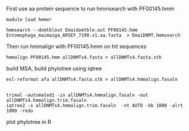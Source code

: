 First use aa protein sequence to run hmmsearch with PF00145.hmm
```
module load hmmer

hmmsearch --domtblout Emaidomtble.out PF00145.hmm  Entomophaga_maimaiga_ARSEF_7190.v1.aa.fasta  > EmaiDNMT.hmmsearch
```
Then run hmmalign with PF00145.hmm on hit sequences
```
hmmalign PF00145.hmm allDNMTs4.fasta > allDNMTs4.fasta.stk
```
build MSA, build phylotree using iqtree
```
esl-reformat afa allDNMTs4.fasta.stk > allDNMTs4.hmmalign.fasaln


trimal -automated1 -in allDNMTs4.hmmalign.fasaln -out allDNMTs4.hmmalign.trim.fasaln
iqtree2 -s allDNMTs4.hmmalign.trim.fasaln  -nt AUTO -bb 1000 -alrt 1000 -redo
```
plot phylotree in R